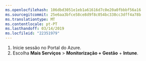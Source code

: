 ```yaml
---
ms.openlocfilehash: 106dbd3051e1eb1a61616d7c0e20a0fbbbf56a16
ms.sourcegitcommit: 25e6aa3bfce58ce8d9f8c054bc338cc3dff4a78b
ms.translationtype: MT
ms.contentlocale: pt-PT
ms.lasthandoff: 03/14/2019
ms.locfileid: "22351979"
---
```

1. Inicie sessão no Portal do Azure.
2. Escolha **Mais Serviços** > **Monitorização + Gestão** + **Intune**.